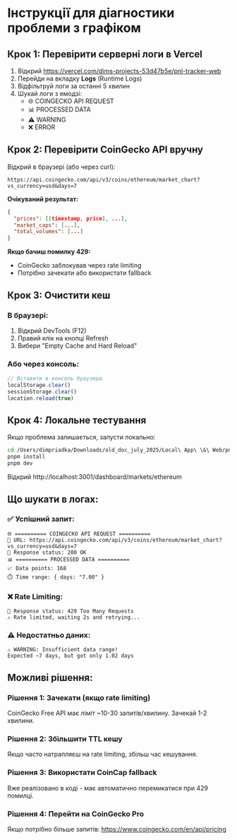 # Інструкції для діагностики проблеми з графіком

## Крок 1: Перевірити серверні логи в Vercel

1. Відкрий https://vercel.com/dims-projects-53d47b5e/pnl-tracker-web
2. Перейди на вкладку **Logs** (Runtime Logs)
3. Відфільтруй логи за останні 5 хвилин
4. Шукай логи з емодзі:
   - 🌐 COINGECKO API REQUEST
   - 📊 PROCESSED DATA
   - ⚠️ WARNING
   - ❌ ERROR

## Крок 2: Перевірити CoinGecko API вручну

Відкрий в браузері (або через curl):
```
https://api.coingecko.com/api/v3/coins/ethereum/market_chart?vs_currency=usd&days=7
```

**Очікуваний результат:**
```json
{
  "prices": [[timestamp, price], ...],
  "market_caps": [...],
  "total_volumes": [...]
}
```

**Якщо бачиш помилку 429:**
- CoinGecko заблокував через rate limiting
- Потрібно зачекати або використати fallback

## Крок 3: Очистити кеш

### В браузері:
1. Відкрий DevTools (F12)
2. Правий клік на кнопці Refresh
3. Вибери "Empty Cache and Hard Reload"

### Або через консоль:
```javascript
// Вставити в консоль браузера
localStorage.clear()
sessionStorage.clear()
location.reload(true)
```

## Крок 4: Локальне тестування

Якщо проблема залишається, запусти локально:

```bash
cd /Users/dimpriadka/Downloads/old_doc_july_2025/Local\ App\ \&\ Web/pnl_tracker
pnpm install
pnpm dev
```

Відкрий http://localhost:3001/dashboard/markets/ethereum

## Що шукати в логах:

### ✅ Успішний запит:
```
🌐 ========== COINGECKO API REQUEST ==========
📍 URL: https://api.coingecko.com/api/v3/coins/ethereum/market_chart?vs_currency=usd&days=7
📡 Response status: 200 OK
📊 ========== PROCESSED DATA ==========
📈 Data points: 168
⏱️ Time range: { days: "7.00" }
```

### ❌ Rate Limiting:
```
📡 Response status: 429 Too Many Requests
⚠️ Rate limited, waiting 2s and retrying...
```

### ⚠️ Недостатньо даних:
```
⚠️ WARNING: Insufficient data range!
Expected ~7 days, but got only 1.02 days
```

## Можливі рішення:

### Рішення 1: Зачекати (якщо rate limiting)
CoinGecko Free API має ліміт ~10-30 запитів/хвилину. Зачекай 1-2 хвилини.

### Рішення 2: Збільшити TTL кешу
Якщо часто натрапляєш на rate limiting, збільш час кешування.

### Рішення 3: Використати CoinCap fallback
Вже реалізовано в коді - має автоматично перемикатися при 429 помилці.

### Рішення 4: Перейти на CoinGecko Pro
Якщо потрібно більше запитів: https://www.coingecko.com/en/api/pricing
